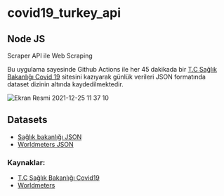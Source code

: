# covid19_turkey_api
<h2>Node JS</h2>
<p>Scraper API ile Web Scraping</p>


<p>Bu uygulama sayesinde Github Actions ile her 45 dakikada bir <a href="https://covid19.saglik.gov.tr/">T.C Sağlık Bakanlığı Covid 19</a> sitesini kazıyarak günlük verileri JSON formatında dataset dizinin altında kaydedilmektedir.</p>

![Ekran Resmi 2021-12-25 11 37 10](https://user-images.githubusercontent.com/47924611/147381079-ad585cac-aba0-4216-b7ae-549291096beb.png)
<br>
<h2>Datasets</h2>
<ul>
    <li><a href="https://raw.githubusercontent.com/duhanbayrak/covid19_turkey_api/master/dataset/data.json">Sağlık bakanlığı JSON</a></li>
    <li><a href="https://raw.githubusercontent.com/duhanbayrak/covid19_turkey_api/master/dataset/data.json">Worldmeters JSON</a></li>
</ul>


<h3>Kaynaklar:</h3>

<ul>
    <li><a href="https://covid19.saglik.gov.tr/">T.C Sağlık Bakanlığı Covid19</a></li>
    <li><a href="https://www.worldometers.info/coronavirus/">Worldmeters</a></li>
</ul>
